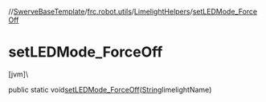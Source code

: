 //[SwerveBaseTemplate](../../../index.md)/[frc.robot.utils](../index.md)/[LimelightHelpers](index.md)/[setLEDMode_ForceOff](set-l-e-d-mode_-force-off.md)

# setLEDMode_ForceOff

[jvm]\

public static void[setLEDMode_ForceOff](set-l-e-d-mode_-force-off.md)([String](https://docs.oracle.com/javase/8/docs/api/java/lang/String.html)limelightName)

